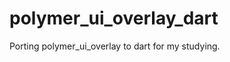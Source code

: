 polymer_ui_overlay_dart
=======================

Porting polymer_ui_overlay to dart for my studying.
